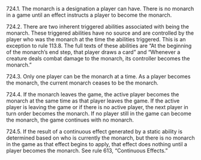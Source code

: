 724.1. The monarch is a designation a player can have. There is no monarch in a game until an effect instructs a player to become the monarch.

724.2. There are two inherent triggered abilities associated with being the monarch. These triggered abilities have no source and are controlled by the player who was the monarch at the time the abilities triggered. This is an exception to rule 113.8. The full texts of these abilities are “At the beginning of the monarch’s end step, that player draws a card” and “Whenever a creature deals combat damage to the monarch, its controller becomes the monarch.”

724.3. Only one player can be the monarch at a time. As a player becomes the monarch, the current monarch ceases to be the monarch.

724.4. If the monarch leaves the game, the active player becomes the monarch at the same time as that player leaves the game. If the active player is leaving the game or if there is no active player, the next player in turn order becomes the monarch. If no player still in the game can become the monarch, the game continues with no monarch.

724.5. If the result of a continuous effect generated by a static ability is determined based on who is currently the monarch, but there is no monarch in the game as that effect begins to apply, that effect does nothing until a player becomes the monarch. See rule 613, “Continuous Effects.”